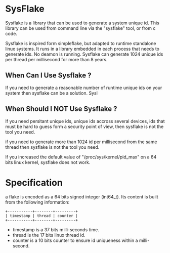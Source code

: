 # SysFlake

Sysflake is a library that can be used to generate a system unique id. This
library can be used from command line via the "sysflake" tool, or from c code.

Sysflake is inspired form simpleflake, but adapted to runtime standalone linux
systems. It runs in a library embedded in each process that needs to generate
ids. No deamon is running. Sysflake can generate 1024 unique ids per thread per
millisecond for more than 8 years. 

## When Can I Use Sysflake ?

If you need to generate a reasonable number of runtime unique ids on your system
then sysflake can be a solution. Sysl

## When Should I NOT Use Sysflake ?

If you need persitant unique ids, unique ids accross several devices, ids that
must be hard to guess form a security point of view, then sysflake is not the
tool you need.

if you need to generate more than 1024 id per millisecond from the same thread
then sysflake is not the tool you need.

If you increased the default value of "/proc/sys/kernel/pid_max" on a 64 bits
linux kernel, sysflake does not work.

# Specification

a flake is encoded as a 64 bits signed integer (int64_t). Its content is built
from the following information:

    +-----------+--------+---------+
    | timestamp | thread | counter |
    +-----------+--------+---------+

- timestamp is a 37 bits milli-seconds time.
- thread is the 17 bits linux thread id.
- counter is a 10 bits counter to ensure id uniqueness within a milli-second.

